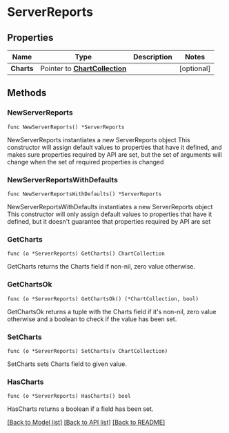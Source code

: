 # ServerReports

## Properties

Name | Type | Description | Notes
------------ | ------------- | ------------- | -------------
**Charts** | Pointer to [**ChartCollection**](ChartCollection.md) |  | [optional] 

## Methods

### NewServerReports

`func NewServerReports() *ServerReports`

NewServerReports instantiates a new ServerReports object
This constructor will assign default values to properties that have it defined,
and makes sure properties required by API are set, but the set of arguments
will change when the set of required properties is changed

### NewServerReportsWithDefaults

`func NewServerReportsWithDefaults() *ServerReports`

NewServerReportsWithDefaults instantiates a new ServerReports object
This constructor will only assign default values to properties that have it defined,
but it doesn't guarantee that properties required by API are set

### GetCharts

`func (o *ServerReports) GetCharts() ChartCollection`

GetCharts returns the Charts field if non-nil, zero value otherwise.

### GetChartsOk

`func (o *ServerReports) GetChartsOk() (*ChartCollection, bool)`

GetChartsOk returns a tuple with the Charts field if it's non-nil, zero value otherwise
and a boolean to check if the value has been set.

### SetCharts

`func (o *ServerReports) SetCharts(v ChartCollection)`

SetCharts sets Charts field to given value.

### HasCharts

`func (o *ServerReports) HasCharts() bool`

HasCharts returns a boolean if a field has been set.


[[Back to Model list]](../README.md#documentation-for-models) [[Back to API list]](../README.md#documentation-for-api-endpoints) [[Back to README]](../README.md)


